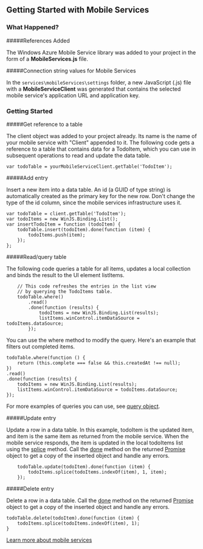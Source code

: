<properties title="Getting Started with Mobile Services" pageTitle="" metaKeywords="Azure, Getting Started, Mobile Services" description="" services="mobile-services" documentationCenter="" authors="ghogen, kempb" />

<tags ms.service="mobile-services" ms.workload="web" ms.tgt_pltfrm="na" ms.devlang="na" ms.topic="article" ms.date="10/8/2014" ms.author="ghogen, kempb" />

## Getting Started with Mobile Services
### What Happened?

#####References Added

The Windows Azure Mobile Service library was added to your project in the form of a **MobileServices.js** file.
  
#####Connection string values for Mobile Services 

In the `services\mobileServices\settings` folder, a new JavaScript (.js) file with a **MobileServiceClient** was generated that contains the selected mobile service's application URL and application key.  

### Getting Started

#####Get reference to a table

The client object was added to your project already.  Its name is the name of your mobile service with "Client" appended to it. The following code gets a reference to a table that contains data for a TodoItem, which you can use in subsequent operations to read and update the data table.

	var todoTable = yourMobileServiceClient.getTable('TodoItem');

#####Add entry 

Insert a new item into a data table. An id (a GUID of type string) is automatically created as the primary key for the new row. Don't change the type of the id column, since the mobile services infrastructure uses it.

    var todoTable = client.getTable('TodoItem');
    var todoItems = new WinJS.Binding.List();
    var insertTodoItem = function (todoItem) {
        todoTable.insert(todoItem).done(function (item) {
            todoItems.push(item);
        });
    };

#####Read/query table

The following code queries a table for all items, updates a local collection and binds the result to the UI element listItems.

        // This code refreshes the entries in the list view 
        // by querying the TodoItems table.
        todoTable.where()
            .read()
            .done(function (results) {
                todoItems = new WinJS.Binding.List(results);
                listItems.winControl.itemDataSource = todoItems.dataSource;
            });

You can use the where method to modify the query. Here's an example that filters out completed items.

    todoTable.where(function () {
        return (this.complete === false && this.createdAt !== null);
    })
    .read()
    .done(function (results) {
        todoItems = new WinJS.Binding.List(results);
        listItems.winControl.itemDataSource = todoItems.dataSource;
    });

For more examples of queries you can use, see [query object](http://msdn.microsoft.com/library/azure/jj613353.aspx).

#####Update entry

Update a row in a data table. In this example, todoItem is the updated item, and item is the same item as returned from the mobile service. When the mobile service responds, the item is updated in the local todoItems list using the [splice](http://msdn.microsoft.com/library/windows/apps/Hh700810.aspx) method. Call the [done]() method on the returned [Promise]() object to get a copy of the inserted object and handle any errors.

        todoTable.update(todoItem).done(function (item) {
            todoItems.splice(todoItems.indexOf(item), 1, item);
        });

#####Delete entry

Delete a row in a data table. Call the [done]() method on the returned [Promise]() object to get a copy of the inserted object and handle any errors.

	todoTable.delete(todoItem).done(function (item) {
	    todoItems.splice(todoItems.indexOf(item), 1);
    }

[Learn more about mobile services](http://azure.microsoft.com/documentation/services/mobile-services/)